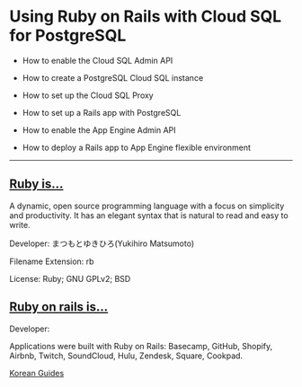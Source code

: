 # Using Ruby on Rails with Cloud SQL for PostgreSQL

* How to enable the Cloud SQL Admin API

* How to create a PostgreSQL Cloud SQL instance

* How to set up the Cloud SQL Proxy

* How to set up a Rails app with PostgreSQL

* How to enable the App Engine Admin API

* How to deploy a Rails app to App Engine flexible environment


---------

## [Ruby is...](https://www.ruby-lang.org/en/)

A dynamic, open source programming language with a focus on simplicity and productivity.
It has an elegant syntax that is natural to read and easy to write.

Developer: まつもとゆきひろ(Yukihiro Matsumoto)

Filename Extension: rb

License: Ruby; GNU GPLv2; BSD

## [Ruby on rails is...](https://rubyonrails.org/)


Developer:

Applications were built with Ruby on Rails: Basecamp, GitHub, Shopify, Airbnb, Twitch, SoundCloud, Hulu, Zendesk, Square, Cookpad. 

[Korean Guides](https://rubykr.github.io/rails_guides/getting_started.html)
